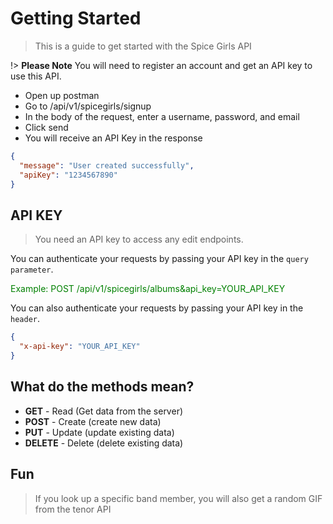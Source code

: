# Getting Started

> This is a guide to get started with the Spice Girls API

!> **Please Note** You will need to register an account and get an API key to use this API.
  - Open up postman 
  - Go to /api/v1/spicegirls/signup
  - In the body of the request, enter a username, password, and email
  - Click send
  - You will receive an API Key in the response
  ```json
  {
    "message": "User created successfully",
    "apiKey": "1234567890"
  }
  ```


## API KEY
> You need an API key to access any edit endpoints.

You can authenticate your requests by passing your API key in the `query parameter`.

<div style='color: green'>
Example: POST /api/v1/spicegirls/albums&api_key=YOUR_API_KEY
</div>

You can also authenticate your requests by passing your API key in the `header`.

```json
{
  "x-api-key": "YOUR_API_KEY"
}
```

## What do the methods mean?
- <strong>GET</strong> - Read (Get data from the server)
- <strong>POST</strong> - Create (create new data)
- <strong>PUT</strong> - Update (update existing data)
- <strong>DELETE</strong> - Delete (delete existing data)

## Fun
> If you look up a specific band member, you will also get a random GIF from the tenor API
